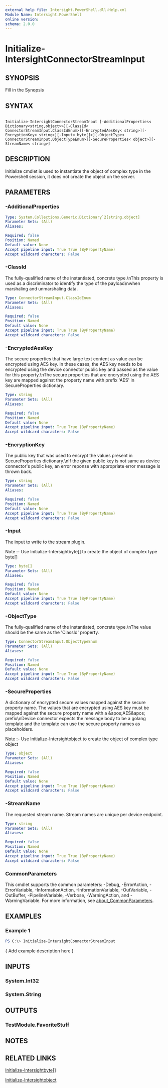 ```yaml
---
external help file: Intersight.PowerShell.dll-Help.xml
Module Name: Intersight.PowerShell
online version:
schema: 2.0.0
---
```


# Initialize-IntersightConnectorStreamInput

## SYNOPSIS
Fill in the Synopsis

## SYNTAX

```

Initialize-IntersightConnectorStreamInput [-AdditionalProperties< Dictionary<string,object>>][-ClassId< ConnectorStreamInput.ClassIdEnum>][-EncryptedAesKey< string>][-EncryptionKey< string>][-Input< byte[]>][-ObjectType< ConnectorStreamInput.ObjectTypeEnum>][-SecureProperties< object>][-StreamName< string>]

```

## DESCRIPTION

Initialize cmdlet is used to instantiate the object of complex type in the Powershell session, it does not create the object on the server.

## PARAMETERS

### -AdditionalProperties


```yaml
Type: System.Collections.Generic.Dictionary`2[string,object]
Parameter Sets: (All)
Aliases:

Required: false
Position: Named
Default value: None
Accept pipeline input: True True (ByPropertyName)
Accept wildcard characters: False
```

### -ClassId
The fully-qualified name of the instantiated, concrete type.\nThis property is used as a discriminator to identify the type of the payload\nwhen marshaling and unmarshaling data.

```yaml
Type: ConnectorStreamInput.ClassIdEnum
Parameter Sets: (All)
Aliases:

Required: false
Position: Named
Default value: None
Accept pipeline input: True True (ByPropertyName)
Accept wildcard characters: False
```

### -EncryptedAesKey
The secure properties that have large text content as value can be encrypted using AES key. In these cases, the AES key needs to be encrypted using the device connector public key and passed as the value for this property.\nThe secure properties that are encrypted using the AES key are mapped against the property name with prefix &apos;AES&apos; in SecureProperties dictionary.

```yaml
Type: string
Parameter Sets: (All)
Aliases:

Required: false
Position: Named
Default value: None
Accept pipeline input: True True (ByPropertyName)
Accept wildcard characters: False
```

### -EncryptionKey
The public key that was used to encrypt the values present in SecureProperties dictionary.\nIf the given public key is not same as device connector&apos;s public key, an error reponse with appropriate error message is thrown back.

```yaml
Type: string
Parameter Sets: (All)
Aliases:

Required: false
Position: Named
Default value: None
Accept pipeline input: True True (ByPropertyName)
Accept wildcard characters: False
```

### -Input
The input to write to the stream plugin.

Note :- Use Initialize-Intersightbyte[] to create the object of complex type byte[]

```yaml
Type: byte[]
Parameter Sets: (All)
Aliases:

Required: false
Position: Named
Default value: None
Accept pipeline input: True True (ByPropertyName)
Accept wildcard characters: False
```

### -ObjectType
The fully-qualified name of the instantiated, concrete type.\nThe value should be the same as the &apos;ClassId&apos; property.

```yaml
Type: ConnectorStreamInput.ObjectTypeEnum
Parameter Sets: (All)
Aliases:

Required: false
Position: Named
Default value: None
Accept pipeline input: True True (ByPropertyName)
Accept wildcard characters: False
```

### -SecureProperties
A dictionary of encrypted secure values mapped against the secure property name. The values that are encrypted using AES key must be mapped against the secure property name with a &amp;apos;AES&amp;apos; prefix\nDevice connector expects the message body to be a golang template and the template can use the secure property names as placeholders.

Note :- Use Initialize-Intersightobject to create the object of complex type object

```yaml
Type: object
Parameter Sets: (All)
Aliases:

Required: false
Position: Named
Default value: None
Accept pipeline input: True True (ByPropertyName)
Accept wildcard characters: False
```

### -StreamName
The requested stream name. Stream names are unique per device endpoint.

```yaml
Type: string
Parameter Sets: (All)
Aliases:

Required: false
Position: Named
Default value: None
Accept pipeline input: True True (ByPropertyName)
Accept wildcard characters: False
```


### CommonParameters
This cmdlet supports the common parameters: -Debug, -ErrorAction, -ErrorVariable, -InformationAction, -InformationVariable, -OutVariable, -OutBuffer, -PipelineVariable, -Verbose, -WarningAction, and -WarningVariable. For more information, see [about_CommonParameters](http://go.microsoft.com/fwlink/?LinkID=113216).

## EXAMPLES

### Example 1
```powershell
PS C:\> Initialize-IntersightConnectorStreamInput
```

{ Add example description here }

## INPUTS

### System.Int32

### System.String

## OUTPUTS

### TestModule.FavoriteStuff

## NOTES

## RELATED LINKS

[Initialize-Intersightbyte[]](./Initialize-Intersightbyte[].md)

[Initialize-Intersightobject](./Initialize-Intersightobject.md)
